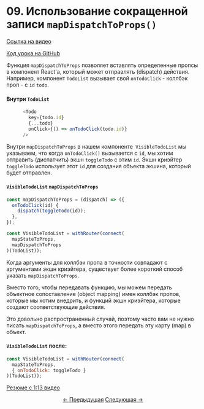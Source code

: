 # 09. Использование сокращенной записи `mapDispatchToProps()`
[Ссылка на видео](https://egghead.io/lessons/javascript-redux-using-mapdispatchtoprops-shorthand-notation)

[Код урока на GitHub](https://github.com/gaearon/todos/tree/09-using-mapdispatchtoprops-shorthand-notation)

Функция `mapDispatchToProps` позволяет вставлять определенные пропсы в компонент React'а, который может отправлять (dispatch) действия. Например, компонент `TodoList` вызывает свой `onTodoClick` - коллбэк проп -  с `id` `todo`.

#### Внутри `TodoList`
```javascript
      <Todo
        key={todo.id}
        {...todo}
        onClick={() => onTodoClick(todo.id)}
      />
```

Внутри `mapDispatchToProps` в нашем компоненте` VisibleTodoList` мы указываем, что когда `onTodoClick()` вызывается с `id`, мы хотим отправить (диспатчить) экшн `toggleTodo` с этим `id`. Экшн криэйтер `toggleTodo` использует этот `id` для создания объекта экшина, который будет отправлен.

#### `VisibleTodoList` `mapDispatchToProps`
```javascript
const mapDispatchToProps = (dispatch) => ({
  onTodoClick(id) {
    dispatch(toggleTodo(id));
  },
});

const VisibleTodoList = withRouter(connect(
  mapStateToProps,
  mapDispatchToProps
)(TodoList));
```

Когда аргументы для коллбэк пропа в точности совпадают с аргументами экшн криэйтера, существует более короткий способ указать `mapDispatchToProps`.

Вместо того, чтобы передавать функцию, мы можем передать объектное сопоставление (object mapping) имен коллбэк пропов, которые мы хотим внедрить, и функций экшн криэйтера, которые создают соответствующие действия.

Это довольно распространенный случай, поэтому часто вам не нужно писать `mapDispatchToProps`, а вместо этого передать эту карту (map) в объект.

#### `VisibleTodoList` после:
```javascript
const VisibleTodoList = withRouter(connect(
  mapStateToProps,
  { onTodoClick: toggleTodo }
)(TodoList));
```

[Резюме с 1:13 видео](https://egghead.io/lessons/javascript-redux-using-mapdispatchtoprops-shorthand-notation)

<p align="center">
<a href="./08-Using_withRouter_to_Inject_the_Params_into_Connected_Components.md"><- Предыдущая</a>
<a href="./10-Colocating_Selectors_with_Reducers.md">Следующая -></a>
</p>